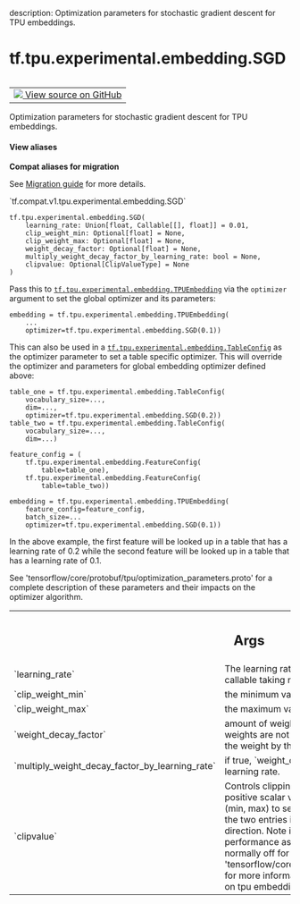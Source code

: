 description: Optimization parameters for stochastic gradient descent for TPU embeddings.

<div itemscope itemtype="http://developers.google.com/ReferenceObject">
<meta itemprop="name" content="tf.tpu.experimental.embedding.SGD" />
<meta itemprop="path" content="Stable" />
<meta itemprop="property" content="__init__"/>
</div>

# tf.tpu.experimental.embedding.SGD

<!-- Insert buttons and diff -->

<table class="tfo-notebook-buttons tfo-api nocontent" align="left">
<td>
  <a target="_blank" href="https://github.com/tensorflow/tensorflow/blob/r2.4/tensorflow/python/tpu/tpu_embedding_v2_utils.py#L166-L263">
    <img src="https://www.tensorflow.org/images/GitHub-Mark-32px.png" />
    View source on GitHub
  </a>
</td>
</table>



Optimization parameters for stochastic gradient descent for TPU embeddings.

<section class="expandable">
  <h4 class="showalways">View aliases</h4>
  <p>
<b>Compat aliases for migration</b>
<p>See
<a href="https://www.tensorflow.org/guide/migrate">Migration guide</a> for
more details.</p>
<p>`tf.compat.v1.tpu.experimental.embedding.SGD`</p>
</p>
</section>

<pre class="devsite-click-to-copy prettyprint lang-py tfo-signature-link">
<code>tf.tpu.experimental.embedding.SGD(
    learning_rate: Union[float, Callable[[], float]] = 0.01,
    clip_weight_min: Optional[float] = None,
    clip_weight_max: Optional[float] = None,
    weight_decay_factor: Optional[float] = None,
    multiply_weight_decay_factor_by_learning_rate: bool = None,
    clipvalue: Optional[ClipValueType] = None
)
</code></pre>



<!-- Placeholder for "Used in" -->

Pass this to <a href="../../../../tf/tpu/experimental/embedding/TPUEmbedding.md"><code>tf.tpu.experimental.embedding.TPUEmbedding</code></a> via the `optimizer`
argument to set the global optimizer and its parameters:

```
embedding = tf.tpu.experimental.embedding.TPUEmbedding(
    ...
    optimizer=tf.tpu.experimental.embedding.SGD(0.1))
```

This can also be used in a <a href="../../../../tf/tpu/experimental/embedding/TableConfig.md"><code>tf.tpu.experimental.embedding.TableConfig</code></a> as the
optimizer parameter to set a table specific optimizer. This will override the
optimizer and parameters for global embedding optimizer defined above:

```
table_one = tf.tpu.experimental.embedding.TableConfig(
    vocabulary_size=...,
    dim=...,
    optimizer=tf.tpu.experimental.embedding.SGD(0.2))
table_two = tf.tpu.experimental.embedding.TableConfig(
    vocabulary_size=...,
    dim=...)

feature_config = (
    tf.tpu.experimental.embedding.FeatureConfig(
        table=table_one),
    tf.tpu.experimental.embedding.FeatureConfig(
        table=table_two))

embedding = tf.tpu.experimental.embedding.TPUEmbedding(
    feature_config=feature_config,
    batch_size=...
    optimizer=tf.tpu.experimental.embedding.SGD(0.1))
```

In the above example, the first feature will be looked up in a table that has
a learning rate of 0.2 while the second feature will be looked up in a table
that has a learning rate of 0.1.

See 'tensorflow/core/protobuf/tpu/optimization_parameters.proto' for a
complete description of these parameters and their impacts on the optimizer
algorithm.

<!-- Tabular view -->
 <table class="responsive fixed orange">
<colgroup><col width="214px"><col></colgroup>
<tr><th colspan="2"><h2 class="add-link">Args</h2></th></tr>

<tr>
<td>
`learning_rate`
</td>
<td>
The learning rate. It should be a floating point value or a
callable taking no arguments for a dynamic learning rate.
</td>
</tr><tr>
<td>
`clip_weight_min`
</td>
<td>
the minimum value to clip by; None means -infinity.
</td>
</tr><tr>
<td>
`clip_weight_max`
</td>
<td>
the maximum value to clip by; None means +infinity.
</td>
</tr><tr>
<td>
`weight_decay_factor`
</td>
<td>
amount of weight decay to apply; None means that the
weights are not decayed. Weights are decayed by multiplying the weight
by this factor each step.
</td>
</tr><tr>
<td>
`multiply_weight_decay_factor_by_learning_rate`
</td>
<td>
if true,
`weight_decay_factor` is multiplied by the current learning rate.
</td>
</tr><tr>
<td>
`clipvalue`
</td>
<td>
Controls clipping of the gradient. Set to either a single
positive scalar value to get clipping or a tiple of scalar values (min,
max) to set a separate maximum or minimum. If one of the two entries is
None, then there will be no clipping that direction. Note if this is
set, you may see a decrease in performance as  gradient accumulation
will be enabled (it is normally off for SGD as it has no affect on
accuracy). See
'tensorflow/core/protobuf/tpu/optimization_parameters.proto' for more
information on gradient accumulation and its impact on tpu embeddings.
</td>
</tr>
</table>



